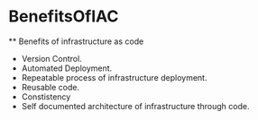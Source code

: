 # BenefitsOfIAC

** Benefits of infrastructure as code

- Version Control.
- Automated Deployment.
- Repeatable process of infrastructure deployment.
- Reusable code.
- Constistency 
- Self documented architecture of infrastructure through code.
